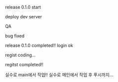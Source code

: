 release 0.1.0 start

deploy dev server

QA

bug fixed

release 0.1.0 completed!!
login ok

regist coding...

regitst completed!!

실수로 main에서 작업!!
실수로 메인에서 작업 후 푸시까지...

